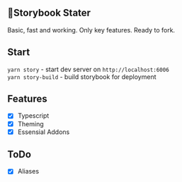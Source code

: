 ## 🐣Storybook Stater

Basic, fast and working. Only key features. Ready to fork.

## Start

`yarn story` - start dev server on `http://localhost:6006`  
`yarn story-build` - build storybook for deployment

## Features

- [x] Typescript
- [x] Theming
- [x] Essensial Addons

## ToDo

- [x] Aliases
